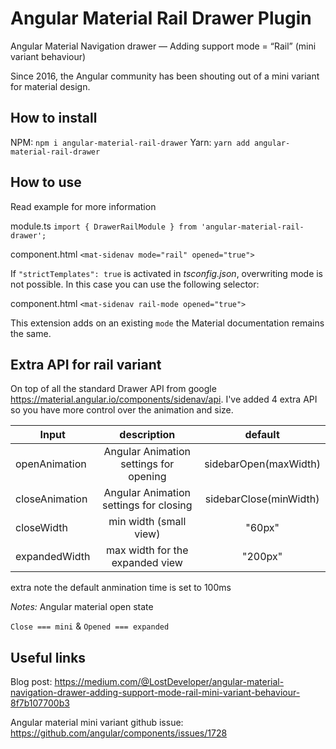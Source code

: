 # Angular Material Rail Drawer Plugin

Angular Material Navigation drawer — Adding support mode = “Rail” (mini variant behaviour) 

Since 2016, the Angular community has been shouting out of a mini variant for material design.

## How to install

NPM:
`npm i angular-material-rail-drawer`
Yarn:
`yarn add angular-material-rail-drawer`

## How to use
Read example for more information

module.ts
`import { DrawerRailModule } from 'angular-material-rail-drawer';`

component.html
`<mat-sidenav mode="rail" opened="true">`

If `"strictTemplates": true` is activated in _tsconfig.json_, overwriting mode is not possible. In this case you can use the following selector:

component.html
`<mat-sidenav rail-mode opened="true">`

This extension adds on an existing `mode` the Material documentation remains the same.


## Extra API for rail variant

On top of all the standard Drawer API from google https://material.angular.io/components/sidenav/api. I've added 4 extra API so you have more control over the animation and size.


| Input          |   description                           | default                |
|----------------|:---------------------------------------:|:----------------------:|
| openAnimation  |  Angular Animation settings for opening | sidebarOpen(maxWidth)  |
| closeAnimation |  Angular Animation settings for closing | sidebarClose(minWidth) |
| closeWidth     |  min width (small view)                 | "60px"                 |
| expandedWidth  |  max width for the expanded view        | "200px"                |

extra note the default anmination time is set to 100ms


*Notes:*
Angular material open state

`Close === mini` & `Opened === expanded`

## Useful links

Blog post:
https://medium.com/@LostDeveloper/angular-material-navigation-drawer-adding-support-mode-rail-mini-variant-behaviour-8f7b107700b3

Angular material mini variant github issue:
https://github.com/angular/components/issues/1728

